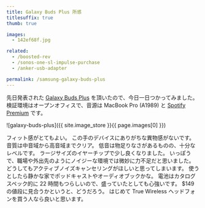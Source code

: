 ```yaml
---
title: Galaxy Buds Plus 所感
titlesuffix: true
thumb: true

images:
  - 142ef68f.jpg

related:
  - /boosted-rev
  - /sonos-one-sl-impulse-purchase
  - /anker-usb-adapter

permalink: /samsung-galaxy-buds-plus
---
```


先日発表された [Galaxy Buds Plus](https://www.samsung.com/us/mobile/audio/galaxy-buds-plus/) を頂いたので、今日一日つかってみました。
検証環境はオープンオフィスで、音源は MacBook Pro (A1989) と [Spotify Premium](https://www.spotify.com/jp/premium/) です。

![galaxy-buds-plus]({{ site.image_store }}{{ page.images[0] }})

フィット感がとてもよい。
この手のデバイスにありがちな異物感がないです。
音質は中音域から高音域までクリア。
低音は物足りなさがあるものの、十分なレベルです。
ラージサイズのイヤーチップで少し良くなりました。
いっぽうで、職場や外出先のようにノイジーな環境では微妙に力不足だと思いました。
どうしてもアクティブノイズキャンセリングがほしいと思ってしまいます。
使うとしたら静かな家でポッドキャストやオーディオブックかな。
電池はカタログスペック的に 22 時間もつらしいので、盛っていたとしても心強いです。
$149 の値段に見合うかというと、どうだろう。
はじめて True Wireless ヘッドフォンを買う人なら良いと思います。
